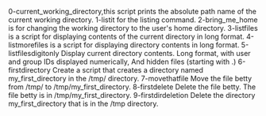 0-current_working_directory,this script prints the absolute path name of the current working directory.
1-listit for the listing command.
2-bring_me_home is for changing the working directory to the user's home directory.
3-listfiles is a script for displaying contents of the current directory in long format.
4-listmorefiles is a script for displaying directory contents in long format.
5-listfilesdigitonly Display current directory contents. Long format, with user and group IDs displayed numerically, And hidden files (starting with .)
6-firstdirectory Create a script that creates a directory named my_first_directory in the /tmp/ directory.
7-movethatfile Move the file betty from /tmp/ to /tmp/my_first_directory.
8-firstdelete Delete the file betty. The file betty is in /tmp/my_first_directory.
9-firstdirdeletion Delete the directory my_first_directory that is in the /tmp directory.
